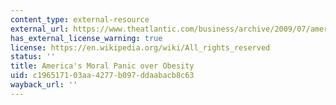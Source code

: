 ```yaml
---
content_type: external-resource
external_url: https://www.theatlantic.com/business/archive/2009/07/americas-moral-panic-over-obesity/22397/
has_external_license_warning: true
license: https://en.wikipedia.org/wiki/All_rights_reserved
status: ''
title: America's Moral Panic over Obesity
uid: c1965171-03aa-4277-b097-ddaabacb8c63
wayback_url: ''
---
```

